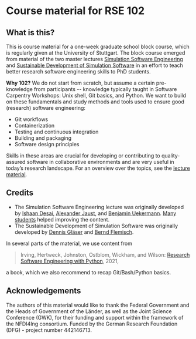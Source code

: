 # Course material for RSE 102

## What is this?

This is course material for a one-week graduate school block course, which is regularly given at the University of Stuttgart. The block course emerged from material of the two master lectures [Simulation Software Engineering](https://simulation-software-engineering.github.io) and [Sustainable Development of Simulation Software](https://gitlab.com/sustainable-simulation-software/course-material) in an effort to teach better research software engineering skills to PhD students.

**Why 102?** We do not start from scratch, but assume a certain pre-knowledge from participants -- knowledge typically taught in Software Carpentry Workshops: Unix shell, Git basics, and Python. We want to build on these fundamentals and study methods and tools used to ensure good (research) software engineering:

- Git workflows
- Containerization
- Testing and continuous integration
- Building and packaging
- Software design principles

Skills in these areas are crucial for developing or contributing to quality-assured software in collaborative environments and are very useful in today’s research landscape. For an overview over the topics, see the [lecture material](https://github.com/RSE-102/Lecture-Material).

## Credits

- The Simulation Software Engineering lecture was originally developed by [Ishaan Desai](https://github.com/IshaanDesai), [Alexander Jaust](https://github.com/ajaust), and [Benjamin Uekermann](https://github.com/uekerman). [Many students](https://github.com/Simulation-Software-Engineering/Lecture-Material/graphs/contributors) helped improving the content.
- The Sustainable Development of Simulation Software was originally developed by [Dennis Gläser](https://github.com/dglaeser) and [Bernd Flemisch](https://github.com/berndflemisch).

In several parts of the material, we use content from

> Irving, Hertweck, Johnston, Ostblom, Wickham, and Wilson: [Research Software Engineering with Python](https://third-bit.com/py-rse/), 2021,

a book, which we also recommend to recap Git/Bash/Python basics.

## Acknowledgements

The authors of this material would like to thank the Federal Government and the Heads of Government of the Länder, as well as the Joint Science Conference (GWK), for their funding and support within the framework of the NFDI4Ing consortium. Funded by the German Research Foundation (DFG) - project number 442146713.
